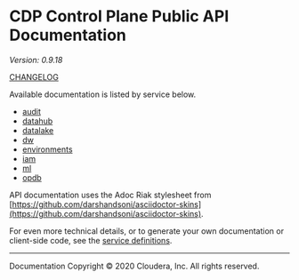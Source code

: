 # CDP Control Plane Public API Documentation

*Version: 0.9.18*

[CHANGELOG](CHANGELOG.md)

Available documentation is listed by service below.

* [audit](./audit/index.html)
* [datahub](./datahub/index.html)
* [datalake](./datalake/index.html)
* [dw](./dw/index.html)
* [environments](./environments/index.html)
* [iam](./iam/index.html)
* [ml](./ml/index.html)
* [opdb](./opdb/index.html)

API documentation uses the Adoc Riak stylesheet from
[https://github.com/darshandsoni/asciidoctor-skins](https://github.com/darshandsoni/asciidoctor-skins).

For even more technical details, or to generate your own documentation or client-side code, see the
[service definitions](swagger/).

----

Documentation Copyright © 2020 Cloudera, Inc. All rights reserved.

